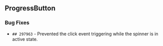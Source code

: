 ##  ProgressButton

###    Bug Fixes

- `## 297963` - Prevented the click event triggering while the spinner is in active state.
